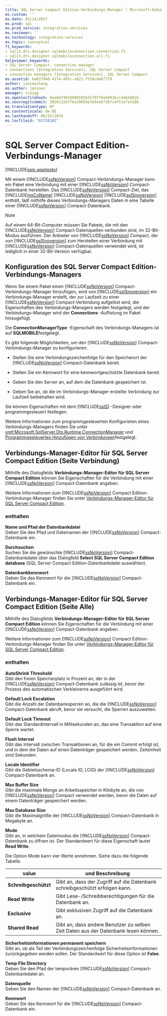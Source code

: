 ```yaml
---
title: SQL Server Compact Edition-Verbindungs-Manager | Microsoft-Dokumentation
ms.custom: ''
ms.date: 03/14/2017
ms.prod: sql
ms.prod_service: integration-services
ms.reviewer: ''
ms.technology: integration-services
ms.topic: conceptual
f1_keywords:
- sql13.dts.designer.sqlmobileconnection.connection.f1
- sql13.dts.designer.sqlmobileconnection.all.f1
helpviewer_keywords:
- SQL Server Compact, connection manager
- connections [Integration Services], SQL Server Compact
- connection managers [Integration Services], SQL Server Compact
ms.assetid: ba627d4d-41f4-49fc-a921-f534cde67770
author: janinezhang
ms.author: janinez
manager: craigg
ms.openlocfilehash: 9ee6d7483d90858563579ff9a9d92bcc44bd481b
ms.sourcegitcommit: 3026c22b7fba19059a769ea5f367c4f51efaf286
ms.translationtype: HT
ms.contentlocale: de-DE
ms.lasthandoff: 06/15/2019
ms.locfileid: "65728102"
---
```

# <a name="sql-server-compact-edition-connection-manager"></a>SQL Server Compact Edition-Verbindungs-Manager

[!INCLUDE[ssis-appliesto](../../includes/ssis-appliesto-ssvrpluslinux-asdb-asdw-xxx.md)]


  Mit einem [!INCLUDE[ssNoVersion](../../includes/ssnoversion-md.md)] Compact-Verbindungs-Manager kann ein Paket eine Verbindung mit einer [!INCLUDE[ssNoVersion](../../includes/ssnoversion-md.md)] Compact-Datenbank herstellen. Das [!INCLUDE[ssNoVersion](../../includes/ssnoversion-md.md)] Compact-Ziel, das [!INCLUDE[msCoName](../../includes/msconame-md.md)] [!INCLUDE[ssNoVersion](../../includes/ssnoversion-md.md)] [!INCLUDE[ssISnoversion](../../includes/ssisnoversion-md.md)] enthält, lädt mithilfe dieses Verbindungs-Managers Daten in eine Tabelle einer [!INCLUDE[ssNoVersion](../../includes/ssnoversion-md.md)] Compact-Datenbank.  
  
> [!NOTE]  
>  Auf einem 64-Bit-Computer müssen Sie Pakete, die mit den [!INCLUDE[ssNoVersion](../../includes/ssnoversion-md.md)] Compact-Datenquellen verbunden sind, im 32-Bit-Modus ausführen. Der Anbieter von [!INCLUDE[ssNoVersion](../../includes/ssnoversion-md.md)] Compact, der von [!INCLUDE[ssISnoversion](../../includes/ssisnoversion-md.md)] zum Herstellen einer Verbindung mit [!INCLUDE[ssNoVersion](../../includes/ssnoversion-md.md)] Compact-Datenquellen verwendet wird, ist lediglich in einer 32-Bit-Version verfügbar.  
  
## <a name="configuration-the-sql-server-compact-edition-connection-manager"></a>Konfiguration des SQL Server Compact Edition-Verbindungs-Managers  
 Wenn Sie einem Paket einen [!INCLUDE[ssNoVersion](../../includes/ssnoversion-md.md)] Compact-Verbindungs-Manager hinzufügen, wird von [!INCLUDE[ssISnoversion](../../includes/ssisnoversion-md.md)] ein Verbindungs-Manager erstellt, der zur Laufzeit zu einer [!INCLUDE[ssNoVersion](../../includes/ssnoversion-md.md)] Compact-Verbindung aufgelöst wird, die Eigenschaften des Verbindungs-Managers werden festgelegt, und der Verbindungs-Manager wird der **Connections** -Auflistung im Paket hinzugefügt.  
  
 Die **ConnectionManagerType** -Eigenschaft des Verbindungs-Managers ist auf **SQLMOBILE**festgelegt.  
  
 Es gibt folgende Möglichkeiten, um den [!INCLUDE[ssNoVersion](../../includes/ssnoversion-md.md)] Compact-Verbindungs-Manager zu konfigurieren:  
  
-   Stellen Sie eine Verbindungszeichenfolge für den Speicherort der [!INCLUDE[ssNoVersion](../../includes/ssnoversion-md.md)] Compact-Datenbank bereit.  
  
-   Stellen Sie ein Kennwort für eine kennwortgeschützte Datenbank bereit.  
  
-   Geben Sie den Server an, auf dem die Datenbank gespeichert ist.  
  
-   Geben Sie an, ob die im Verbindungs-Manager erstellte Verbindung zur Laufzeit beibehalten wird.  
  
 Sie können Eigenschaften mit dem [!INCLUDE[ssIS](../../includes/ssis-md.md)] -Designer oder programmgesteuert festlegen.  
  
 Weitere Informationen zum programmgesteuerten Konfigurieren eines Verbindungs-Managers finden Sie unter <xref:Microsoft.SqlServer.Dts.Runtime.ConnectionManager> und [Programmgesteuertes Hinzufügen von Verbindungen](../../integration-services/building-packages-programmatically/adding-connections-programmatically.md)festgelegt.  
  
## <a name="sql-server-compact-edition-connection-manager-editor-connection-page"></a>Verbindungs-Manager-Editor für SQL Server Compact Edition (Seite Verbindung)
  Mithilfe des Dialogfelds **Verbindungs-Manager-Editor für SQL Server Compact Edition** können Sie Eigenschaften für die Verbindung mit einer [!INCLUDE[ssNoVersion](../../includes/ssnoversion-md.md)] Compact-Datenbank angeben.  
  
 Weitere Informationen zum [!INCLUDE[ssNoVersion](../../includes/ssnoversion-md.md)] Compact Edition-Verbindungs-Manager finden Sie unter [Verbindungs-Manager-Editor für SQL Server Compact Edition](../../integration-services/connection-manager/sql-server-compact-edition-connection-manager.md).  
  
### <a name="options"></a>enthalten  
 **Name und Pfad der Datenbankdatei**  
 Geben Sie den Pfad und Dateinamen der [!INCLUDE[ssNoVersion](../../includes/ssnoversion-md.md)] Compact-Datenbank ein.  
  
 **Durchsuchen**  
 Suchen Sie die gewünschte [!INCLUDE[ssNoVersion](../../includes/ssnoversion-md.md)] Compact-Datenbankdatei über das Dialogfeld **Select SQL Server Compact Edition database** (SQL Server Compact Edition-Datenbankdatei auswählen).  
  
 **Datenbankkennwort**  
 Geben Sie das Kennwort für die [!INCLUDE[ssNoVersion](../../includes/ssnoversion-md.md)] Compact-Datenbank ein.  
  
## <a name="sql-server-compact-edition-connection-manager-editor-all-page"></a>Verbindungs-Manager-Editor für SQL Server Compact Edition (Seite Alle)
  Mithilfe des Dialogfelds **Verbindungs-Manager-Editor für SQL Server Compact Edition** können Sie Eigenschaften für die Verbindung mit einer [!INCLUDE[ssNoVersion](../../includes/ssnoversion-md.md)] Compact-Datenbank angeben.  
  
 Weitere Informationen zum [!INCLUDE[ssNoVersion](../../includes/ssnoversion-md.md)] Compact Edition-Verbindungs-Manager finden Sie unter [Verbindungs-Manager-Editor für SQL Server Compact Edition](../../integration-services/connection-manager/sql-server-compact-edition-connection-manager.md).  
  
### <a name="options"></a>enthalten  
 **AutoShrink Threshold**  
 Gibt den freien Speicherplatz in Prozent an, der in der [!INCLUDE[ssNoVersion](../../includes/ssnoversion-md.md)] Compact-Datenbank zulässig ist, bevor der Prozess des automatischen Verkleinerns ausgeführt wird.  
  
 **Default Lock Escalation**  
 Gibt die Anzahl der Datenbanksperren an, die die [!INCLUDE[ssNoVersion](../../includes/ssnoversion-md.md)] Compact-Datenbank abruft, bevor sie versucht, die Sperren auszuweiten.  
  
 **Default Lock Timeout**  
 Gibt das Standardintervall in Millisekunden an, das eine Transaktion auf eine Sperre wartet.  
  
 **Flush Interval**  
 Gibt das Intervall zwischen Transaktionen an, für die ein Commit erfolgt ist, und in dem die Daten auf einen Datenträger gespeichert werden. Zeiteinheit sind Sekunden.  
  
 **Locale Identifier**  
 Gibt die Gebietsschema-ID (Locale ID, LCID) der [!INCLUDE[ssNoVersion](../../includes/ssnoversion-md.md)] Compact-Datenbank an.  
  
 **Max Buffer Size**  
 Gibt die maximale Menge an Arbeitsspeicher in Kilobyte an, die von [!INCLUDE[ssNoVersion](../../includes/ssnoversion-md.md)] Compact verwendet werden, bevor die Daten auf einem Datenträger gespeichert werden.  
  
 **Max Database Size**  
 Gibt die Maximalgröße der [!INCLUDE[ssNoVersion](../../includes/ssnoversion-md.md)] Compact-Datenbank in Megabyte an.  
  
 **Mode**  
 Gibt an, in welchem Dateimodus die [!INCLUDE[ssNoVersion](../../includes/ssnoversion-md.md)] Compact-Datenbank zu öffnen ist. Der Standardwert für diese Eigenschaft lautet **Read Write**.  
  
 Die Option Mode kann vier Werte annehmen. Siehe dazu die folgende Tabelle.  
  
|value|und Beschreibung|  
|-----------|-----------------|  
|**Schreibgeschützt**|Gibt an, dass der Zugriff auf die Datenbank schreibgeschützt erfolgen kann.|  
|**Read Write**|Gibt Lese-/Schreibberechtigungen für die Datenbank an.|  
|**Exclusive**|Gibt exklusiven Zugriff auf die Datenbank an.|  
|**Shared Read**|Gibt an, dass andere Benutzer zu selben Zeit Daten aus der Datenbank lesen können.|  
  
 **Sicherheitsinformationen permanent speichern**  
 Gibt an, ob als Teil der Verbindungszeichenfolge Sicherheitsinformationen zurückgegeben werden sollen. Der Standardwert für diese Option ist **False**.  
  
 **Temp File Directory**  
 Geben Sie den Pfad der temporären [!INCLUDE[ssNoVersion](../../includes/ssnoversion-md.md)] Compact-Datenbankdatei an.  
  
 **Datenquelle**  
 Geben Sie den Namen der [!INCLUDE[ssNoVersion](../../includes/ssnoversion-md.md)] Compact-Datenbank an.  
  
 **Kennwort**  
 Geben Sie das Kennwort für die [!INCLUDE[ssNoVersion](../../includes/ssnoversion-md.md)] Compact-Datenbank ein.  
  
